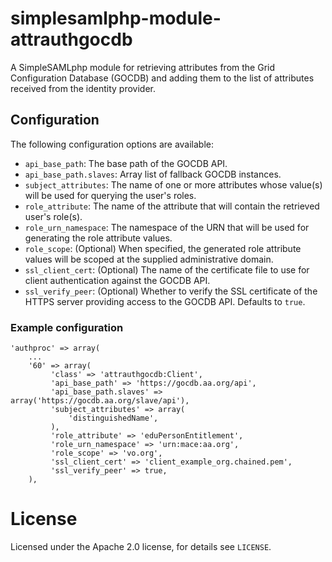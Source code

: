 # simplesamlphp-module-attrauthgocdb

A SimpleSAMLphp module for retrieving attributes from the Grid Configuration Database (GOCDB) and adding them to the list of attributes received from the identity provider.

## Configuration

The following configuration options are available:

 * `api_base_path`: The base path of the GOCDB API.
 * `api_base_path.slaves`: Array list of fallback GOCDB instances.
 * `subject_attributes`: The name of one or more attributes whose value(s) will be used for querying the user's roles.
 * `role_attribute`: The name of the attribute that will contain the retrieved user's role(s).
 * `role_urn_namespace`: The namespace of the URN that will be used for generating the role attribute values.
 * `role_scope`: (Optional) When specified, the generated role attribute values will be scoped at the supplied administrative domain.
 * `ssl_client_cert`: (Optional) The name of the certificate file to use for client authentication against the GOCDB API.
 * `ssl_verify_peer`: (Optional) Whether to verify the SSL certificate of the HTTPS server providing access to the GOCDB API. Defaults to `true`.

### Example configuration

```
'authproc' => array(
    ...
    '60' => array(
         'class' => 'attrauthgocdb:Client',
         'api_base_path' => 'https://gocdb.aa.org/api',
         'api_base_path.slaves' => array('https://gocdb.aa.org/slave/api'),
         'subject_attributes' => array(
             'distinguishedName',
         ),
         'role_attribute' => 'eduPersonEntitlement',
         'role_urn_namespace' => 'urn:mace:aa.org',
         'role_scope' => 'vo.org',
         'ssl_client_cert' => 'client_example_org.chained.pem',
         'ssl_verify_peer' => true,
    ),
```

# License

Licensed under the Apache 2.0 license, for details see `LICENSE`.
